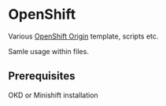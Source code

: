 # OpenShift

Various [OpenShift Origin](https://www.okd.io/) template, scripts etc.

Samle usage within files.

## Prerequisites

OKD or Minishift installation
